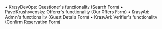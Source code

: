 •	KrasyDevOps: Questioner's functionality (Search Form) 
•	PavelKrushovensky: Offerer's functionality (Our Offers Form)
•	KrasyAri: Admin's functionality (Guest Details Form)
•	KrasyAri: Verifier's functionality (Confirm Reservation Form)
